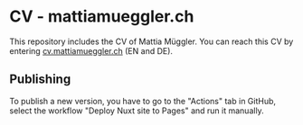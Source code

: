 # CV - mattiamueggler.ch

This repository includes the CV of Mattia Müggler. You can reach this CV by entering [cv.mattiamueggler.ch](https://cv.mattiamueggler.ch) (EN and DE).

## Publishing

To publish a new version, you have to go to the "Actions" tab in GitHub, select the workflow "Deploy Nuxt site to Pages" and run it manually.